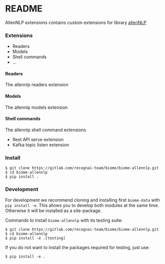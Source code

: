# README #

AllenNLP extensions contains custom extensions for library [allenNLP](http://allennlp.org/)

### Extensions

* Readers
* Models
* Shell commands
* ...

#### Readers

The allennlp readers extension

#### Models

The allennlp models extension

#### Shell commands

The allennlp shell command extensions

* Rest API serve extension
* Kafka topic listen extension

### Install

```
$ git clone https://gitlab.com/recognai-team/biome/biome-allennlp.git
$ cd biome-allennlp
$ pip install .
```

### Development

For development we recommend cloning and installing first `biome-data` with `pip install -e`.
This allows you to develop both modules at the same time.
Otherwise it will be installed as a site-package.

Commands to install `biome-allennlp` with its testing suite:

```
$ git clone https://gitlab.com/recognai-team/biome/biome-allennlp.git
$ cd biome-allennlp
$ pip install -e .[testing]
```

If you do not want to install the packages required for testing, just use:

```
$ pip install -e .
```

